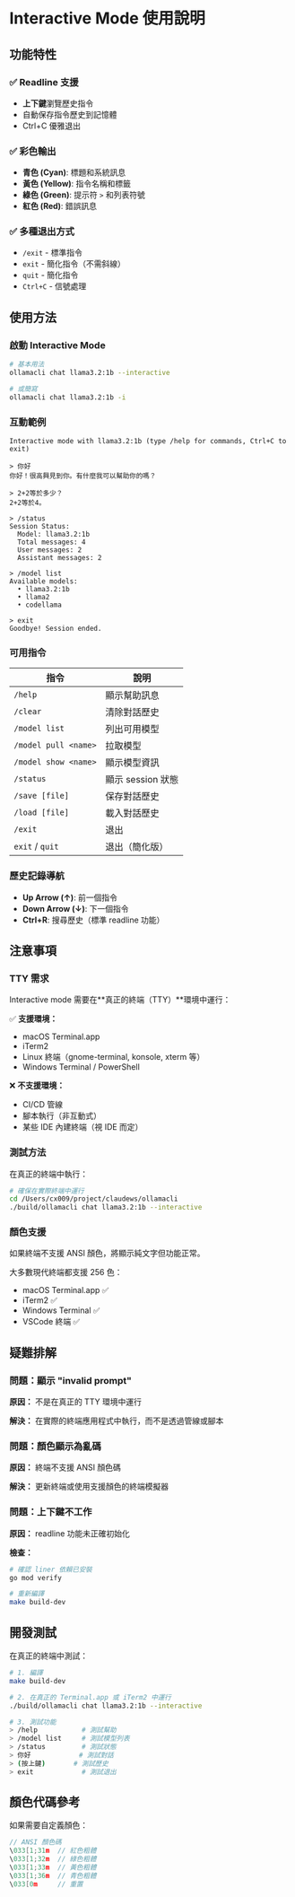 # Interactive Mode 使用說明

## 功能特性

### ✅ Readline 支援
- **上下鍵**瀏覽歷史指令
- 自動保存指令歷史到記憶體
- Ctrl+C 優雅退出

### ✅ 彩色輸出
- **青色 (Cyan)**: 標題和系統訊息
- **黃色 (Yellow)**: 指令名稱和標籤
- **綠色 (Green)**: 提示符 `>` 和列表符號
- **紅色 (Red)**: 錯誤訊息

### ✅ 多種退出方式
- `/exit` - 標準指令
- `exit` - 簡化指令（不需斜線）
- `quit` - 簡化指令
- `Ctrl+C` - 信號處理

## 使用方法

### 啟動 Interactive Mode

```bash
# 基本用法
ollamacli chat llama3.2:1b --interactive

# 或簡寫
ollamacli chat llama3.2:1b -i
```

### 互動範例

```
Interactive mode with llama3.2:1b (type /help for commands, Ctrl+C to exit)

> 你好
你好！很高興見到你。有什麼我可以幫助你的嗎？

> 2+2等於多少？
2+2等於4。

> /status
Session Status:
  Model: llama3.2:1b
  Total messages: 4
  User messages: 2
  Assistant messages: 2

> /model list
Available models:
  • llama3.2:1b
  • llama2
  • codellama

> exit
Goodbye! Session ended.
```

### 可用指令

| 指令 | 說明 |
|------|------|
| `/help` | 顯示幫助訊息 |
| `/clear` | 清除對話歷史 |
| `/model list` | 列出可用模型 |
| `/model pull <name>` | 拉取模型 |
| `/model show <name>` | 顯示模型資訊 |
| `/status` | 顯示 session 狀態 |
| `/save [file]` | 保存對話歷史 |
| `/load [file]` | 載入對話歷史 |
| `/exit` | 退出 |
| `exit` / `quit` | 退出（簡化版） |

### 歷史記錄導航

- **Up Arrow (↑)**: 前一個指令
- **Down Arrow (↓)**: 下一個指令
- **Ctrl+R**: 搜尋歷史（標準 readline 功能）

## 注意事項

### TTY 需求

Interactive mode 需要在**真正的終端（TTY）**環境中運行：

✅ **支援環境：**
- macOS Terminal.app
- iTerm2
- Linux 終端（gnome-terminal, konsole, xterm 等）
- Windows Terminal / PowerShell

❌ **不支援環境：**
- CI/CD 管線
- 腳本執行（非互動式）
- 某些 IDE 內建終端（視 IDE 而定）

### 測試方法

在真正的終端中執行：

```bash
# 確保在實際終端中運行
cd /Users/cx009/project/claudews/ollamacli
./build/ollamacli chat llama3.2:1b --interactive
```

### 顏色支援

如果終端不支援 ANSI 顏色，將顯示純文字但功能正常。

大多數現代終端都支援 256 色：
- macOS Terminal.app ✅
- iTerm2 ✅
- Windows Terminal ✅
- VSCode 終端 ✅

## 疑難排解

### 問題：顯示 "invalid prompt"

**原因：** 不是在真正的 TTY 環境中運行

**解決：** 在實際的終端應用程式中執行，而不是透過管線或腳本

### 問題：顏色顯示為亂碼

**原因：** 終端不支援 ANSI 顏色碼

**解決：** 更新終端或使用支援顏色的終端模擬器

### 問題：上下鍵不工作

**原因：** readline 功能未正確初始化

**檢查：**
```bash
# 確認 liner 依賴已安裝
go mod verify

# 重新編譯
make build-dev
```

## 開發測試

在真正的終端中測試：

```bash
# 1. 編譯
make build-dev

# 2. 在真正的 Terminal.app 或 iTerm2 中運行
./build/ollamacli chat llama3.2:1b --interactive

# 3. 測試功能
> /help           # 測試幫助
> /model list     # 測試模型列表
> /status         # 測試狀態
> 你好            # 測試對話
> (按上鍵)       # 測試歷史
> exit            # 測試退出
```

## 顏色代碼參考

如果需要自定義顏色：

```go
// ANSI 顏色碼
\033[1;31m  // 紅色粗體
\033[1;32m  // 綠色粗體
\033[1;33m  // 黃色粗體
\033[1;36m  // 青色粗體
\033[0m     // 重置
```